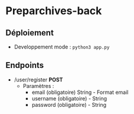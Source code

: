# Preparchives-back

## Déploiement
 - Developpement mode : ```python3 app.py```


## Endpoints

 - /user/register **POST**
    - Paramètres :
        - email (obligatoire) String - Format email
        - username (obligatoire) - String
        - password (obligatoire) - String